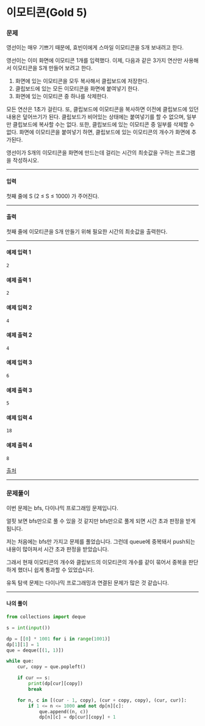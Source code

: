# 이모티콘(Gold 5)

### 문제

영선이는 매우 기쁘기 때문에, 효빈이에게 스마일 이모티콘을 S개 보내려고 한다.   

영선이는 이미 화면에 이모티콘 1개를 입력했다. 이제, 다음과 같은 3가지 연산만 사용해서 이모티콘을 S개 만들어 보려고 한다.   

1. 화면에 있는 이모티콘을 모두 복사해서 클립보드에 저장한다.
2. 클립보드에 있는 모든 이모티콘을 화면에 붙여넣기 한다.
3. 화면에 있는 이모티콘 중 하나를 삭제한다.

모든 연산은 1초가 걸린다. 또, 클립보드에 이모티콘을 복사하면 이전에 클립보드에 있던 내용은 덮어쓰기가 된다. 클립보드가 비어있는 상태에는 붙여넣기를 할 수 없으며, 일부만 클립보드에 복사할 수는 없다. 또한, 클립보드에 있는 이모티콘 중 일부를 삭제할 수 없다. 화면에 이모티콘을 붙여넣기 하면, 클립보드에 있는 이모티콘의 개수가 화면에 추가된다.   

영선이가 S개의 이모티콘을 화면에 만드는데 걸리는 시간의 최솟값을 구하는 프로그램을 작성하시오.   

---

#### 입력

첫째 줄에 S (2 ≤ S ≤ 1000) 가 주어진다.   

---

#### 출력

첫째 줄에 이모티콘을 S개 만들기 위해 필요한 시간의 최솟값을 출력한다.

---

#### 예제 입력 1
~~~
2
~~~

#### 예제 출력 1
~~~
2
~~~

#### 예제 입력 2
~~~
4
~~~

#### 예제 출력 2
~~~
4
~~~

#### 예제 입력 3
~~~
6
~~~

#### 예제 출력 3
~~~
5
~~~

#### 예제 입력 4
~~~
18
~~~

#### 예제 출력 4
~~~
8
~~~

[출처](https://www.acmicpc.net/problem/14226)

---

### 문제풀이

이번 문제는 bfs, 다이나믹 프로그래밍 문제입니다.   

얼핏 보면 bfs만으로 풀 수 있을 것 같지만 bfs만으로 풀게 되면 시간 초과 판정을 받게 됩니다.   

저는 처음에는 bfs만 가지고 문제를 풀었습니다. 그런데 queue에 중복돼서 push되는 내용이 많아져서 시간 초과 판정을 받았습니다.   

그래서 현재 이모티콘의 개수와 클립보드의 이모티콘의 개수를 같이 묶어서 중복을 판단하게 했더니 쉽게 통과할 수 있었습니다.   

유독 탐색 문제는 다이나믹 프로그래밍과 연결된 문제가 많은 것 같습니다.   

---

#### 나의 풀이

~~~python
from collections import deque

s = int(input())

dp = [[0] * 1001 for i in range(1001)]
dp[1][1] = 1
que = deque([(1, 1)])

while que:
    cur, copy = que.popleft()

    if cur == s:
        print(dp[cur][copy])
        break

    for n, c in [(cur - 1, copy), (cur + copy, copy), (cur, cur)]:
        if 1 <= n <= 1000 and not dp[n][c]:
            que.append((n, c))
            dp[n][c] = dp[cur][copy] + 1
~~~
